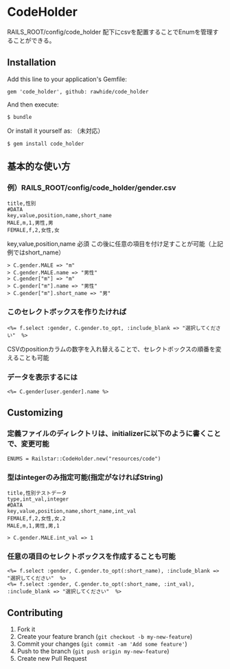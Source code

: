 # CodeHolder

RAILS_ROOT/config/code_holder 配下にcsvを配置することでEnumを管理することができる。

## Installation

Add this line to your application's Gemfile:

    gem 'code_holder', github: rawhide/code_holder

And then execute:

    $ bundle

Or install it yourself as: （未対応）

    $ gem install code_holder

## 基本的な使い方

### 例）RAILS_ROOT/config/code_holder/gender.csv

    title,性別
    #DATA
    key,value,position,name,short_name
    MALE,m,1,男性,男
    FEMALE,f,2,女性,女

key,value,position,name 必須
この後に任意の項目を付け足すことが可能（上記例ではshort_name）

    > C.gender.MALE => "m"
    > C.gender.MALE.name => "男性"
    > C.gender["m"] => "m"
    > C.gender["m"].name => "男性"
    > C.gender["m"].short_name => "男"

### このセレクトボックスを作りたければ

    <%= f.select :gender, C.gender.to_opt, :include_blank => "選択してください"  %>

CSVのpositionカラムの数字を入れ替えることで、セレクトボックスの順番を変えることも可能

### データを表示するには

    <%= C.gender[user.gender].name %>

## Customizing

###  定義ファイルのディレクトリは、initializerに以下のように書くことで、変更可能

    ENUMS = Railstar::CodeHolder.new("resources/code")

### 型はintegerのみ指定可能(指定がなければString)

    title,性別テストデータ
    type,int_val,integer
    #DATA
    key,value,position,name,short_name,int_val
    FEMALE,f,2,女性,女,2
    MALE,m,1,男性,男,1

    > C.gender.MALE.int_val => 1

### 任意の項目のセレクトボックスを作成することも可能

    <%= f.select :gender, C.gender.to_opt(:short_name), :include_blank => "選択してください"  %>
    <%= f.select :gender, C.gender.to_opt(:short_name, :int_val), :include_blank => "選択してください"  %>

## Contributing

1. Fork it
2. Create your feature branch (`git checkout -b my-new-feature`)
3. Commit your changes (`git commit -am 'Add some feature'`)
4. Push to the branch (`git push origin my-new-feature`)
5. Create new Pull Request
